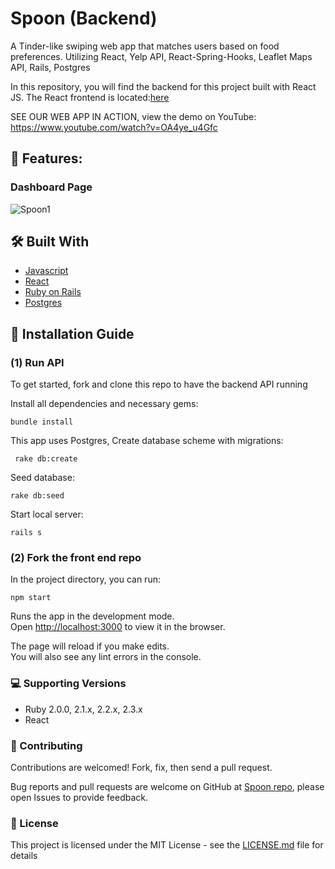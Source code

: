 # Spoon (Backend)

A Tinder-like swiping web app that matches users based on food preferences. Utilizing React, Yelp API, React-Spring-Hooks, Leaflet Maps API, Rails, Postgres

In this repository, you will find the  backend for this project built with React JS. The React frontend is located:[here](https://github.com/diaaanek/SPOON_Client)

SEE OUR WEB APP IN ACTION, view the demo on YouTube: https://www.youtube.com/watch?v=OA4ye_u4Gfc

## 📌 Features:

### Dashboard Page
![Spoon1](https://raw.githubusercontent.com/diaaanek/SPOON_Client/master/public/spoon1.png)

## 🛠 Built With
* [Javascript](https://www.javascript.com/) 
* [React](https://reactjs.org/)
* [Ruby on Rails](https://rubyonrails.org/)
* [Postgres](https://www.sqlite.org/) 

## 📑 Installation Guide

### (1) Run API

To get started, fork and clone this repo to have the backend API running

Install all dependencies and necessary gems:

`bundle install `

This app uses Postgres, Create database scheme with migrations:

 ` rake db:create`

Seed database:

` rake db:seed `

Start local server:

 ` rails s `


### (2) Fork the front end repo

In the project directory, you can run:

  `npm start`

Runs the app in the development mode.<br>
Open [http://localhost:3000](http://localhost:3000) to view it in the browser.

The page will reload if you make edits.<br>
You will also see any lint errors in the console.


### 💻 Supporting Versions
- Ruby 2.0.0, 2.1.x, 2.2.x, 2.3.x
- React 

### 🤩 Contributing

Contributions are welcomed!  Fork, fix, then send a pull request.

Bug reports and pull requests are welcome on GitHub at [Spoon repo](https://github.com/diaaanek/SPOON_client), please open Issues to provide feedback.


### 📗 License

This project is licensed under the MIT License - see the [LICENSE.md](LICENSE.md) file for details
